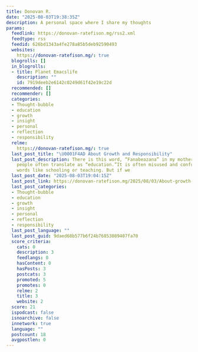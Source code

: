 ```yaml
---
title: Donovan R.
date: "2025-08-03T19:38:35Z"
description: A personal space where I share my thoughts
params:
  feedlink: https://donovan-ratefison.mg/rss2.xml
  feedtype: rss
  feedid: 626bd1343a4fe278a85b5deb92590493
  websites:
    https://donovan-ratefison.mg/: true
  blogrolls: []
  in_blogrolls:
  - title: Planet Emacslife
    description: ""
    id: 7919deeb2e6142c0249d61f42e19c22d
  recommended: []
  recommender: []
  categories:
  - Thought-bubble
  - education
  - growth
  - insight
  - personal
  - reflection
  - responsibility
  relme:
    https://donovan-ratefison.mg/: true
  last_post_title: "\U0001F4AD About Growth and Responsibility"
  last_post_description: There is this word, “Fanabeazana” in my mother tongue that
    people often translate as “education.”It is often misused and confused with other
    words like schooling or teaching. But if we
  last_post_date: "2025-08-03T19:04:15Z"
  last_post_link: https://donovan-ratefison.mg/2025/08/03/About-growth-and-responsibility/
  last_post_categories:
  - Thought-bubble
  - education
  - growth
  - insight
  - personal
  - reflection
  - responsibility
  last_post_language: ""
  last_post_guid: 9daed68b577b6f24b76853089407fa70
  score_criteria:
    cats: 0
    description: 3
    feedlangs: 0
    hasContent: 0
    hasPosts: 3
    postcats: 3
    promoted: 5
    promotes: 0
    relme: 2
    title: 3
    website: 2
  score: 21
  ispodcast: false
  isnoarchive: false
  innetwork: true
  language: ""
  postcount: 18
  avgpostlen: 0
---
```

